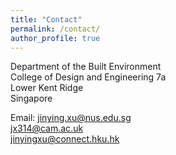 ```yaml
---
title: "Contact"
permalink: /contact/
author_profile: true
---
```



Department of the Built Environment<br>
College of Design and Engineering 7a<br>
Lower Kent Ridge<br>
Singapore<br>
 

Email: jinying.xu@nus.edu.sg<br>jx314@cam.ac.uk<br>jinyingxu@connect.hku.hk
